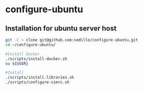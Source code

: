 # configure-ubuntu

## Installation for ubuntu server host
```bash
git -C ~ clone git@github.com:sedillo/configure-ubuntu.git
cd ~/configure-ubuntu/

#Install Docker
./scripts/install-docker.sh
su ${USER}

#Install 
./scripts/install-libraries.sh
./scripts/configure-vimrc.sh
```

